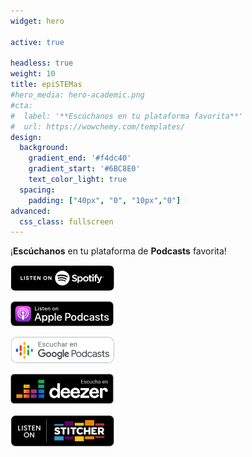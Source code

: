 ```yaml
---
widget: hero

active: true

headless: true
weight: 10
title: epiSTEMas
#hero_media: hero-academic.png
#cta:
#  label: '**Escúchanos en tu plataforma favorita**'
#  url: https://wowchemy.com/templates/
design:
  background:
    gradient_end: '#f4dc40'
    gradient_start: '#6BC8E0'
    text_color_light: true
  spacing:
    padding: ["40px", "0", "10px","0"]
advanced:
  css_class: fullscreen
---
```


¡**Escúchanos** en tu plataforma de **Podcasts** favorita!

[![Escucha en Spotify](esSpotify.png)](https://open.spotify.com/show/6lflzlFqQRKjaKiXojsQGV?si=ahBGeLOeSGO89CG2NtGiNA) 

[![Escucha en Apple Podcasts](esApple.png)](https://podcasts.apple.com/us/podcast/epistemas/id1569396615) 

[![Escucha en Google Podcasts](esGoogle.png)](https://bit.ly/3vyB2ve) 

[![Escucha en Deezer](esDeezer.png)](https://deezer.page.link/in4ZPPKEhYQss6YG7) 

[![Escucha en Stitcher](esStitcher.png)](https://www.stitcher.com/podcast/epistemas) 
